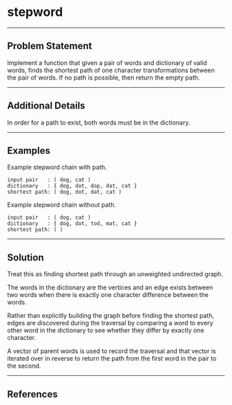 # stepword

---
## Problem Statement
Implement a function that given a pair of words and dictionary of valid words,
finds the shortest path of one character transformations between the pair
of words.  If no path is possible, then return the empty path.

---
## Additional Details

In order for a path to exist, both words must be in the dictionary.

---
## Examples

Example stepword chain with path.
```
input pair   : ( dog, cat )
dictionary   : { dog, dot, dop, dat, cat }
shortest path: ( dog, dot, dat, cat )
```

Example stepword chain without path.
```
input pair   : ( dog, cat )
dictionary   : { dog, dot, tod, mat, cat }
shortest path: ( )
```

---
## Solution
Treat this as finding shortest path through an unweighted undirected graph.

The words in the dictionary are the vertices and an edge exists between two
words when there is exactly one character difference between the words.

Rather than explicitly building the graph before finding the shortest path,
edges are discovered during the traversal by comparing a word to every other
word in the dictionary to see whether they differ by exactly one character.

A vector of parent words is used to record the traversal and that vector is
iterated over in reverse to return the path from the first word in the pair
to the second.

---
## References


